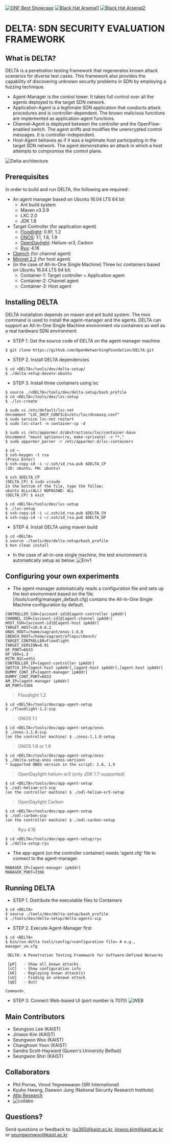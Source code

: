 [![ONF Best Showcase](/images/onf_best_showcase.jpg)](https://www.opennetworking.org/news-and-events/sdn-solutions-showcase/sdn-solutions-showcase-2016/)
[![Black Hat Arsenal1](https://github.com/toolswatch/badges/blob/master/arsenal/usa/2017.svg)](https://www.blackhat.com/us-17/arsenal/schedule/#delta-sdn-security-evaluation-framework-7466)
[![Black Hat Arsenal2](https://github.com/toolswatch/badges/blob/master/arsenal/usa/2018.svg)](https://www.blackhat.com/us-18/arsenal/schedule/index.html#delta-sdn-security-evaluation-framework-10588)

# DELTA: SDN SECURITY EVALUATION FRAMEWORK

## What is DELTA?
DELTA is a penetration testing framework that regenerates known attack scenarios for diverse test cases. This framework also provides the capability of discovering unknown security problems in SDN by employing a fuzzing technique.

+ Agent-Manager is the control tower. It takes full control over all the agents deployed to the target SDN network.
+ Application-Agent is a legitimate SDN application that conducts attack procedures and is controller-dependent. The known malicious functions are implemented as application-agent functions.
+ Channel-Agent is deployed between the controller and the OpenFlow-enabled switch. The agent sniffs and modifies the unencrypted control messages. It is controller-independent.
+ Host-Agent behaves as if it was a legitimate host participating in the target SDN network. The agent demonstrates an attack in which a host attempts to compromise the control plane.

![Delta architecture](/images/delta_arch.png)

## Prerequisites
In order to build and run DELTA, the following are required:
+ An agent manager based on Ubuntu 16.04 LTS 64 bit
  + Ant build system
  + Maven v3.3.9
  + LXC 2.0
  + JDK 1.8
+ Target Controller (for application agent)
  + [Floodlight](http://www.projectfloodlight.org/download/): 0.91, 1.2
  + [ONOS](https://wiki.onosproject.org/display/ONOS/Downloads): 1.1, 1.6, 1.9
  + [OpenDaylight](https://www.opendaylight.org/downloads): Helium-sr3, Carbon
  + [Ryu](https://github.com/osrg/ryu): 4.16 
+ [Cbench](http://kkpradeeban.blogspot.kr/2014/10/installing-cbench-on-ubuntu-1404-lts.html) (for channel agent)
+ [Mininet 2.2](http://mininet.org/download/) (for host agent)
+ (in the case of All-In-One Single Machine) Three lxc containers based on Ubuntu 16.04 LTS 64 bit.
  + Container-1: Target controller + Application agent
  + Container-2: Channel agent
  + Container-3: Host agent

## Installing DELTA
DELTA installation depends on maven and ant build system. The mvn command is used to install the agent-manager and the agents. DELTA can support an All-In-One Single Machine environment via containers as well as a real hardware SDN environment.

+ STEP 1. Get the source code of DELTA on the agent manager machine

```
$ git clone https://github.com/OpenNetworkingFoundation/DELTA.git
```

+ STEP 2. Install DELTA dependencies

```
$ cd <DELTA>/tools/dev/delta-setup/
$ ./delta-setup-devenv-ubuntu
```

+ STEP 3. Install three containers using lxc

```
$ source ./<DELTA>/tools/dev/delta-setup/bash_profile
$ cd <DELTA>/tools/dev/lxc-setup
$ ./lxc-create

$ sudo vi /etc/default/lxc-net
Uncomment "LXC_DHCP_CONFILE=/etc/lxc/dnsmasq.conf"
$ sudo service lxc-net restart
$ sudo lxc-start -n container-cp -d

$ sudo vi /etc/apparmor.d/abstractions/lxc/container-base
Uncomment "mount options=(rw, make-rprivate) -> **,"
$ sudo apparmor_parser -r /etc/apparmor.d/lxc-containers

$ cd ~
$ ssh-keygen -t rsa
(Press Enter)
$ ssh-copy-id -i ~/.ssh/id_rsa.pub $DELTA_CP
(ID: ubuntu, PW: ubuntu)

$ ssh $DELTA_CP
(DELTA_CP) $ sudo visudo
In the bottom of the file, type the follow:
ubuntu ALL=(ALL) NOPASSWD: ALL
(DELTA_CP) $ exit

$ cd <DELTA>/tools/dev/lxc-setup
$ ./lxc-setup
$ ssh-copy-id -i ~/.ssh/id_rsa.pub $DELTA_CH
$ ssh-copy-id -i ~/.ssh/id_rsa.pub $DELTA_DP

```

+ STEP 4. Install DELTA using maven build

```
$ cd <DELTA>
$ source ./tools/dev/delta-setup/bash_profile
$ mvn clean install
```

+ In the case of all-in-one single machine, the test environment is automatically setup as below:
![Env1](images/delta_env.png)

## Configuring your own experiments
+ The agent-manager automatically reads a configuration file and sets up the test environment based on the file. [<DELTA>/tools/config/manager_default.cfg] contains the All-In-One Single Machine configuration by default.
```
CONTROLLER_SSH=[account-id]@[agent-controller ipAddr]
CHANNEL_SSH=[account-id]@[agent-channel ipAddr]
HOST_SSH=[account-id]@[agent-host ipAddr]
TARGET_HOST=10.0.0.2
ONOS_ROOT=/home/vagrant/onos-1.6.0
CBENCH_ROOT=/home/vagrant/oflops/cbench/
TARGET_CONTROLLER=Floodlight
TARGET_VERSION=0.91
OF_PORT=6633
OF_VER=1.3
MITM_NIC=eth1
CONTROLLER_IP=[agent-controller ipAddr]
SWITCH_IP=[agent-host ipAddr],[agent-host ipAddr],[agent-host ipAddr]
DUMMY_CONT_IP=[agent-manager ipAddr]
DUMMY_CONT_PORT=6633
AM_IP=[agent-manager ipAddr]
AM_PORT=3366
```
> Floodlight 1.2
```
$ cd <DELTA>/tools/dev/app-agent-setup
$ ./floodlight-1.2-scp
```
> ONOS 1.1
```
$ cd <DELTA>/tools/dev/app-agent-setup/onos
$ ./onos-1.1.0-scp
(on the controller machine) $ ./onos-1.1.0-setup
```
> ONOS 1.6 or 1.9
```
$ cd <DELTA>/tools/dev/app-agent-setup/onos
$ ./delta-setup-onos <onos-version>
* Supported ONOS version in the script: 1.6, 1.9 
```
> OpenDaylight helium-sr3 (only JDK 1.7-supported)
```
$ cd <DELTA>/tools/dev/app-agent-setup
$ ./odl-helium-sr3-scp
(on the controller machine) $ ./odl-helium-sr3-setup
```
> OpenDaylight Carbon
```
$ cd <DELTA>/tools/dev/app-agent-setup
$ ./odl-carbon-scp
(on the controller machine) $ ./odl-carbon-setup
```
> Ryu 4.16
```
$ cd <DELTA>/tools/dev/app-agent-setup/ryu
$ ./delta-setup-ryu
```
+ The app-agent (on the controller container) needs 'agent.cfg' file to connect to the agent-manager.
```
MANAGER_IP=[agent-manager ipAddr]
MANAGER_PORT=3366
```

## Running DELTA
+ STEP 1. Distribute the executable files to Containers

```
$ cd <DELTA>
$ source ./tools/dev/delta-setup/bash_profile
$ ./tools/dev/delta-setup/delta-agents-scp
```


+ STEP 2. Execute Agent-Manager first
```
$ cd <DELTA>
$ bin/run-delta tools/config/<configuration file> # e.g., manager_vm.cfg

 DELTA: A Penetration Testing Framework for Software-Defined Networks

 [pP]	- Show all known attacks
 [cC]	- Show configuration info
 [kK]	- Replaying known attack(s)
 [uU]	- Finding an unknown attack
 [qQ]	- Quit

Command>_
```

+ STEP 3. Connect Web-based UI (port number is 7070)
![WEB](images/delta_webui.png)


## Main Contributors
+ Seungsoo Lee (KAIST)
+ Jinwoo Kim (KAIST)
+ Seungwon Woo (KAIST)
+ Changhoon Yoon (KAIST)
+ Sandra Scott-Hayward (Queen's University Belfast)
+ Seungwon Shin (KAIST)

## Collaborators
+ Phil Porras, Vinod Yegneswaran (SRI International) 
+ Kyuho Hwang, Daewon Jung (National Security Research Institute)
+ [Atto Research](http://www.atto-research.com/index.php/en/home/)
+ ![collabo](images/delta_collabo.png)

## Questions?
Send questions or feedback to: lss365@kaist.ac.kr, jinwoo.kim@kaist.ac.kr or seungwonwoo@kaist.ac.kr

